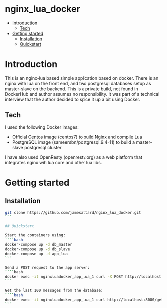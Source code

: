# nginx_lua_docker

- [Introduction](#introduction)
  - [Tech](#tech)
- [Getting started](#getting-started)
  - [Installation](#installation)
  - [Quickstart](#quickstart)

# Introduction
This is an nginx-lua based simple application based on docker. There is an nginx with lua on the front end, and two postgresql databases setup as master-slave on the backend. This is a private build, not found in DockerHub and author assumes no responsibility. It was part of a technical interview that the author decided to spice it up a bit using Docker.

## Tech
I used the following Docker images:
- Official Centos image (centos7) to build Nginx and compile Lua
- PostgreSQL image (sameersbn/postgresql:9.4-11) to build a master-slave postgresql cluster

I have also used OpenResty (openresty.org) as a web platform that integrates nginx wih lua core and other lua libs.


# Getting started

## Installation

````bash
git clone https://github.com/jamesattard/nginx_lua_docker.git
```

## Quickstart

Start the containers using:
````bash
docker-compose up -d db_master
docker-compose up -d db_slave
docker-compose up -d app_lua
```

Send a POST request to the app server:
````bash
docker exec -it nginxluadocker_app_lua_1 curl -X POST http://localhost:8080/post?title=Article1\&body=body1
```

Get the last 100 messages from the database:
````bash
docker exec -it nginxluadocker_app_lua_1 curl http://localhost:8080/get
```
